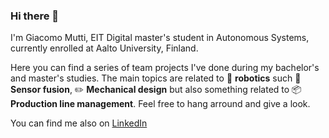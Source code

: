 ### Hi there 👋

I'm Giacomo Mutti, EIT Digital master's student in Autonomous Systems, currently enrolled at Aalto University, Finland. 
 
Here you can find a series of team projects I've done during my bachelor's and master's studies. The main topics are related to 🤖 __**robotics**__ such 🔭 **Sensor fusion**, ✏️ **Mechanical design** but also something related to 📦 **Production line management**.
Feel free to hang arround and give a look.

You can find me also on [LinkedIn](https://www.linkedin.com/in/giacomo-mutti/)

